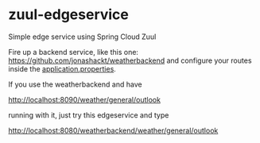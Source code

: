 # zuul-edgeservice
Simple edge service using Spring Cloud Zuul

Fire up a backend service, like this one: https://github.com/jonashackt/weatherbackend and configure your routes inside the [application.properties](https://github.com/jonashackt/weatherbackend/blob/master/src/main/resources/application.properties).

If you use the weatherbackend and have

[http://localhost:8090/weather/general/outlook](http://localhost:8090/weather/general/outlook)

running with it, just try this edgeservice and type

[http://localhost:8080/weatherbackend/weather/general/outlook](http://localhost:8080/weatherbackend/weather/general/outlook)
